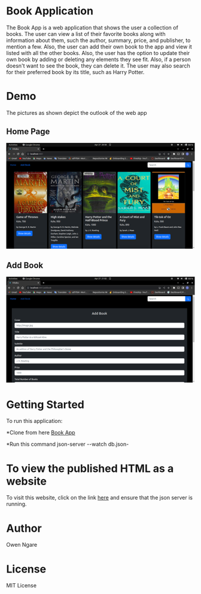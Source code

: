 # Book Application #
The Book App is a web application that shows the user a collection of books. The user can view a list of their favorite books along with information about them, such the author, summary, price, and publisher, to mention a few. Also, the user can add their own book to the app and view it listed with all the other books. Also, the user has the option to update their own book by adding or deleting any elements they see fit. Also, if a person doesn't want to see the book, they can delete it. The user may also search for their preferred book by its title, such as Harry Potter.

# Demo #
The pictures as shown depict the outlook of the web app
## Home Page ##
![Home Page](./media/HomePage.png)

## Add Book ##
![Add Book](./media/AddBook.png)

# Getting Started #
To run this application:

*Clone from here [Book App](https://github.com/Ngaremaina/bookapp)

*Run this command json-server --watch db.json-

# To view the published HTML as a website #
To visit this website, click on the link [here](https://ngaremaina.github.io/bookapp/) and ensure that the json server is running.


# Author #
Owen Ngare

# License #
MIT License

